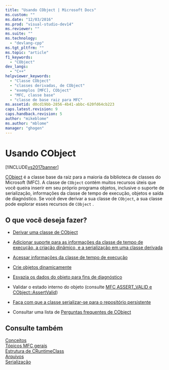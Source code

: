 ```yaml
---
title: "Usando CObject | Microsoft Docs"
ms.custom: ""
ms.date: "12/03/2016"
ms.prod: "visual-studio-dev14"
ms.reviewer: ""
ms.suite: ""
ms.technology: 
  - "devlang-cpp"
ms.tgt_pltfrm: ""
ms.topic: "article"
f1_keywords: 
  - "CObject"
dev_langs: 
  - "C++"
helpviewer_keywords: 
  - "Classe CObject"
  - "classes derivadas, de CObject"
  - "exemplos [MFC], CObject"
  - "MFC, classe base"
  - "classe de base raiz para MFC"
ms.assetid: d0cd19bb-2856-4b41-abbc-620fd64cb223
caps.latest.revision: 9
caps.handback.revision: 5
author: "mikeblome"
ms.author: "mblome"
manager: "ghogen"
---
```

# Usando CObject
[!INCLUDE[vs2017banner](../assembler/inline/includes/vs2017banner.md)]

[CObject](../Topic/CObject%20Class.md) é a classe base da raiz para a maioria da biblioteca de classes do Microsoft \(MFC\).  A classe de `CObject` contém muitos recursos úteis que você queira inserir em seu próprio programa objetos, inclusive o suporte de serialização, informações da classe de tempo de execução, objetos e saída de diagnóstico.  Se você deve derivar a sua classe de `CObject`, a sua classe pode explorar esses recursos de `CObject` .  
  
## O que você deseja fazer?  
  
-   [Derivar uma classe de CObject](../mfc/deriving-a-class-from-cobject.md)  
  
-   [Adicionar suporte para as informações da classe de tempo de execução, a criação dinâmico, e a serialização em uma classe derivada](../mfc/specifying-levels-of-functionality.md)  
  
-   [Acessar informações da classe de tempo de execução](../mfc/accessing-run-time-class-information.md)  
  
-   [Crie objetos dinamicamente](../Topic/Dynamic%20Object%20Creation.md)  
  
-   [Esvazia os dados do objeto para fins de diagnóstico](http://msdn.microsoft.com/pt-br/727855b1-5a83-44bd-9fe3-f1d535584b59)  
  
-   Validar o estado interno do objeto \(consulte [MFC ASSERT\_VALID e CObject::AssertValid](http://msdn.microsoft.com/pt-br/7654fb75-9e9a-499a-8165-0a96faf2d5e6)\)  
  
-   [Faça com que a classe serializar\-se para o repositório persistente](../Topic/Serialization%20in%20MFC.md)  
  
-   Consultar uma lista de [Perguntas frequentes de CObject](../mfc/cobject-class-frequently-asked-questions.md)  
  
## Consulte também  
 [Conceitos](../mfc/mfc-concepts.md)   
 [Tópicos MFC gerais](../mfc/general-mfc-topics.md)   
 [Estrutura de CRuntimeClass](../Topic/CRuntimeClass%20Structure.md)   
 [Arquivos](../mfc/files-in-mfc.md)   
 [Serialização](../Topic/Serialization%20in%20MFC.md)